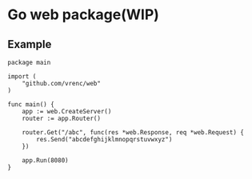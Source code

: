Go web package(WIP)
===============

Example
--------
	package main

	import (
		"github.com/vrenc/web"
	)

	func main() {
		app := web.CreateServer()
		router := app.Router()

		router.Get("/abc", func(res *web.Response, req *web.Request) {
			res.Send("abcdefghijklmnopqrstuvwxyz")
		})

		app.Run(8080)
	}